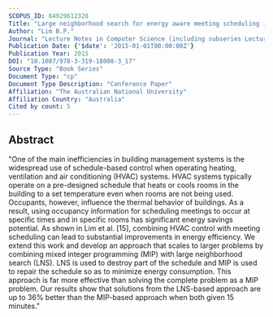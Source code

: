 ```yaml
---
SCOPUS_ID: 84929612328
Title: "Large neighborhood search for energy aware meeting scheduling in smart buildings"
Author: "Lim B.P."
Journal: "Lecture Notes in Computer Science (including subseries Lecture Notes in Artificial Intelligence and Lecture Notes in Bioinformatics)"
Publication Date: {'$date': '2015-01-01T00:00:00Z'}
Publication Year: 2015
DOI: "10.1007/978-3-319-18008-3_17"
Source Type: "Book Series"
Document Type: "cp"
Document Type Description: "Conference Paper"
Affiliation: "The Australian National University"
Affiliation Country: "Australia"
Cited by count: 5
---
```


## Abstract
"One of the main inefficiencies in building management systems is the widespread use of schedule-based control when operating heating, ventilation and air conditioning (HVAC) systems. HVAC systems typically operate on a pre-designed schedule that heats or cools rooms in the building to a set temperature even when rooms are not being used. Occupants, however, influence the thermal behavior of buildings. As a result, using occupancy information for scheduling meetings to occur at specific times and in specific rooms has significant energy savings potential. As shown in Lim et al. [15], combining HVAC control with meeting scheduling can lead to substantial improvements in energy efficiency. We extend this work and develop an approach that scales to larger problems by combining mixed integer programming (MIP) with large neighborhood search (LNS). LNS is used to destroy part of the schedule and MIP is used to repair the schedule so as to minimize energy consumption. This approach is far more effective than solving the complete problem as a MIP problem. Our results show that solutions from the LNS-based approach are up to 36% better than the MIP-based approach when both given 15 minutes."
